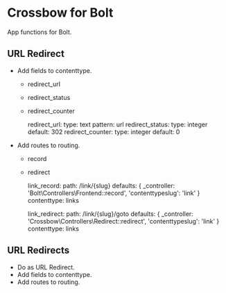 Crossbow for Bolt
=================

App functions for Bolt.

URL Redirect
------------

- Add fields to contenttype.
    - redirect_url
    - redirect_status
    - redirect_counter

        redirect_url:
            type: text
            pattern: url
        redirect_status:
            type: integer
            default: 302
        redirect_counter:
            type: integer
            default: 0

- Add routes to routing.
    - record
    - redirect

        link_record:
            path: /link/{slug}
            defaults: { _controller: 'Bolt\Controllers\Frontend::record', 'contenttypeslug': 'link' }
            contenttype: links

        link_redirect:
          path: /link/{slug}/goto
          defaults: { _controller: 'Crossbow\Controllers\Redirect::redirect', 'contenttypeslug': 'link' }
          contenttype: links


URL Redirects
-------------

- Do as URL Redirect.
- Add fields to contenttype.
- Add routes to routing.
